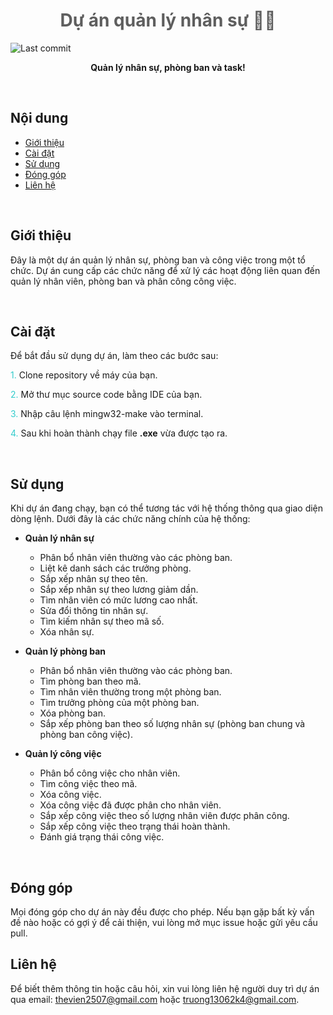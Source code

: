 <h1 align="center"><span style="color:#5e5e5e">Dự án quản lý nhân sự 🧑‍💻</span></h1>

<!-- <p align="center">
  <img src="https://example.com/your-project-logo.png" alt="Logo" width="150" height="150">
</p> -->

![Last commit](https://img.shields.io/github/last-commit/thevien2507/ProjectQLNS?style=flat-square&token=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)

<p align="center">
  <strong>Quản lý nhân sự, phòng ban và task!</strong>
</p>

<br>

## Nội dung

- [Giới thiệu](#giới-thiệu)
- [Cài đặt](#cài-đặt)
- [Sử dụng](#sử-dụng)
- [Đóng góp](#đóng-góp)
- [Liên hệ](#liên-hệ)

<br>

## Giới thiệu

Đây là một dự án quản lý nhân sự, phòng ban và công việc trong một tổ chức. Dự án cung cấp các chức năng để xử lý các hoạt động liên quan đến quản lý nhân viên, phòng ban và phân công công việc.

<br>

## Cài đặt

Để bắt đầu sử dụng dự án, làm theo các bước sau:

<span style="color:#33cccc">1.</span> Clone repository về máy của bạn.

<span style="color:#33cccc">2.</span> Mở thư mục source code bằng IDE của bạn.

<span style="color:#33cccc">3.</span> Nhập câu lệnh mingw32-make vào terminal.

<span style="color:#33cccc">4.</span> Sau khi hoàn thành chạy file **.exe** vừa được tạo ra.

<br>

## Sử dụng

Khi dự án đang chạy, bạn có thể tương tác với hệ thống thông qua giao diện dòng lệnh. Dưới đây là các chức năng chính của hệ thống:

- **Quản lý nhân sự**

  - Phân bổ nhân viên thường vào các phòng ban.
  - Liệt kê danh sách các trưởng phòng.
  - Sắp xếp nhân sự theo tên.
  - Sắp xếp nhân sự theo lương giảm dần.
  - Tìm nhân viên có mức lương cao nhất.
  - Sửa đổi thông tin nhân sự.
  - Tìm kiếm nhân sự theo mã số.
  - Xóa nhân sự.

- **Quản lý phòng ban**

  - Phân bổ nhân viên thường vào các phòng ban.
  - Tìm phòng ban theo mã.
  - Tìm nhân viên thường trong một phòng ban.
  - Tìm trưởng phòng của một phòng ban.
  - Xóa phòng ban.
  - Sắp xếp phòng ban theo số lượng nhân sự (phòng ban chung và phòng ban công việc).

- **Quản lý công việc**
  - Phân bổ công việc cho nhân viên.
  - Tìm công việc theo mã.
  - Xóa công việc.
  - Xóa công việc đã được phân cho nhân viên.
  - Sắp xếp công việc theo số lượng nhân viên được phân công.
  - Sắp xếp công việc theo trạng thái hoàn thành.
  - Đánh giá trạng thái công việc.

<br>

## Đóng góp

Mọi đóng góp cho dự án này đều được cho phép. Nếu bạn gặp bất kỳ vấn đề nào hoặc có gợi ý để cải thiện, vui lòng mở mục issue hoặc gửi yêu cầu pull.

## Liên hệ

Để biết thêm thông tin hoặc câu hỏi, xin vui lòng liên hệ người duy trì dự án qua email: [thevien2507@gmail.com](mailto:thevien2507@gmail.com) hoặc [truong13062k4@gmail.com](mailto:truong13062k4@gmail.com).

